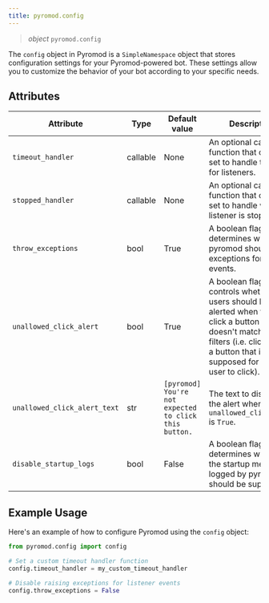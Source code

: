 ```yaml
---
title: pyromod.config
---
```


> *object* `pyromod.config`

The `config` object in Pyromod is a `SimpleNamespace` object that stores configuration settings for your Pyromod-powered
bot. These settings allow you to customize the behavior of your bot according to your specific needs.

## Attributes

| Attribute                    | Type     | Default value                                         | Description                                                                                                                                                                                |
|------------------------------|----------|-------------------------------------------------------|--------------------------------------------------------------------------------------------------------------------------------------------------------------------------------------------|
| `timeout_handler`            | callable | None                                                  | An optional callback function that can be set to handle timeouts for listeners.                                                                                                            |
| `stopped_handler`            | callable | None                                                  | An optional callback function that can be set to handle when a listener is stopped.                                                                                                        |
| `throw_exceptions`           | bool     | True                                                  | A boolean flag that determines whether pyromod should raise exceptions for certain events.                                                                                                 |
| `unallowed_click_alert`      | bool     | True                                                  | A boolean flag that controls whether users should be alerted when they click a button that doesn't match the filters (i.e. clicking on a button that is supposed for other user to click). |
| `unallowed_click_alert_text` | str      | `[pyromod] You're not expected to click this button.` | The text to display in the alert when `unallowed_click_alert` is `True`.                                                                                                                   |
| `disable_startup_logs`       | bool     | False                                                 | A boolean flag that determines whether the startup message logged by pyromod should be suppressed.                                                                                         |

## Example Usage

Here's an example of how to configure Pyromod using the `config` object:

```python
from pyromod.config import config

# Set a custom timeout handler function
config.timeout_handler = my_custom_timeout_handler

# Disable raising exceptions for listener events
config.throw_exceptions = False
```